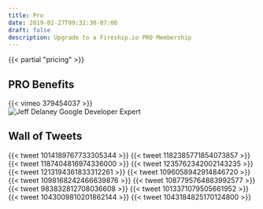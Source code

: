 ```yaml
---
title: Pro
date: 2019-02-27T09:32:30-07:00
draft: false
description: Upgrade to a Fireship.io PRO Membership
---
```



<!-- <section>
    {{< box icon="gift" class="box-purple" >}}
        <h2>Holiday sale in on!</h2> 
        <p>Upgrade to PRO with a 25% discount using code: <strong>wHa61FjD</strong></p>
    {{< /box >}}
</section> -->

{{< partial "pricing" >}}

<h2>PRO Benefits</h2>

<div class="vid vid-center">
{{< vimeo 379454037 >}}
</div>


<div class="flex-center">
<img alt="Jeff Delaney Google Developer Expert" src="/img/pages/gde.png">
</div>

## Wall of Tweets

<div class="row">
    {{< tweet 1014189767733305344 >}}
    {{< tweet 1182385771854073857 >}}
    {{< tweet 1187404816974336000 >}}
    {{< tweet 1235762342002143235 >}}
    {{< tweet 1213194361833312261 >}}
    {{< tweet 1096058942914846720 >}}
    {{< tweet 1098168242466639876 >}}
    {{< tweet 1087795764883992577 >}}
    {{< tweet 983832812708036608 >}}
    {{< tweet 1013371079505661952 >}}
    {{< tweet 1043009810201862144 >}}
    {{< tweet 1043184825170124800 >}}
</div>


</div>

